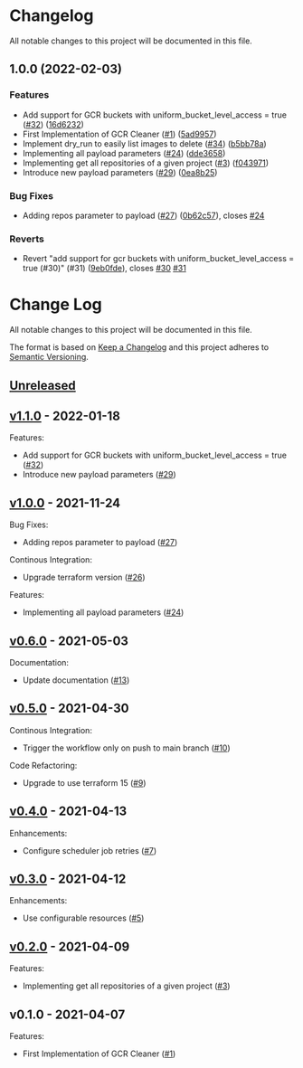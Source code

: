 # Changelog

All notable changes to this project will be documented in this file.

## 1.0.0 (2022-02-03)


### Features

* Add support for GCR buckets with uniform_bucket_level_access = true ([#32](https://github.com/mirakl/terraform-google-gcr-cleaner/issues/32)) ([16d6232](https://github.com/mirakl/terraform-google-gcr-cleaner/commit/16d6232b71f9a1f3bf38791d589274c7674f7f14))
* First Implementation of GCR Cleaner ([#1](https://github.com/mirakl/terraform-google-gcr-cleaner/issues/1)) ([5ad9957](https://github.com/mirakl/terraform-google-gcr-cleaner/commit/5ad9957e2acc59ed824848ad2fc5c17c4b5e86c7))
* Implement dry_run to easily list images to delete ([#34](https://github.com/mirakl/terraform-google-gcr-cleaner/issues/34)) ([b5bb78a](https://github.com/mirakl/terraform-google-gcr-cleaner/commit/b5bb78a813d273a3d2bcfefd2a062e0d1f83157c))
* Implementing all payload parameters ([#24](https://github.com/mirakl/terraform-google-gcr-cleaner/issues/24)) ([dde3658](https://github.com/mirakl/terraform-google-gcr-cleaner/commit/dde36588108e7636dded10cedda97cac35d13618))
* Implementing get all repositories of a given project ([#3](https://github.com/mirakl/terraform-google-gcr-cleaner/issues/3)) ([f043971](https://github.com/mirakl/terraform-google-gcr-cleaner/commit/f0439719eae592fdba2812652449890dcc547ab7))
* Introduce new payload parameters ([#29](https://github.com/mirakl/terraform-google-gcr-cleaner/issues/29)) ([0ea8b25](https://github.com/mirakl/terraform-google-gcr-cleaner/commit/0ea8b25761502e6d82606cb3c7defb8437b09667))


### Bug Fixes

* Adding repos parameter to payload ([#27](https://github.com/mirakl/terraform-google-gcr-cleaner/issues/27)) ([0b62c57](https://github.com/mirakl/terraform-google-gcr-cleaner/commit/0b62c57161feec5fee91b0d38b75fd47fb9873f7)), closes [#24](https://github.com/mirakl/terraform-google-gcr-cleaner/issues/24)


### Reverts

* Revert "add support for gcr buckets with uniform_bucket_level_access = true (#30)" (#31) ([9eb0fde](https://github.com/mirakl/terraform-google-gcr-cleaner/commit/9eb0fded8425455e60b9d25c5f70f75cc704ccd7)), closes [#30](https://github.com/mirakl/terraform-google-gcr-cleaner/issues/30) [#31](https://github.com/mirakl/terraform-google-gcr-cleaner/issues/31)

# Change Log

All notable changes to this project will be documented in this file.

The format is based on [Keep a Changelog](http://keepachangelog.com/) and this
project adheres to [Semantic Versioning](http://semver.org/).

<a name="unreleased"></a>
## [Unreleased]



<a name="v1.1.0"></a>
## [v1.1.0] - 2022-01-18
Features:
- Add support for GCR buckets with uniform_bucket_level_access = true ([#32](https://github.com/mirakl/terraform-gcr-cleaner/issues/32))
- Introduce new payload parameters ([#29](https://github.com/mirakl/terraform-gcr-cleaner/issues/29))


<a name="v1.0.0"></a>
## [v1.0.0] - 2021-11-24
Bug Fixes:
- Adding repos parameter to payload ([#27](https://github.com/mirakl/terraform-gcr-cleaner/issues/27))

Continous Integration:
- Upgrade terraform version ([#26](https://github.com/mirakl/terraform-gcr-cleaner/issues/26))

Features:
- Implementing all payload parameters ([#24](https://github.com/mirakl/terraform-gcr-cleaner/issues/24))


<a name="v0.6.0"></a>
## [v0.6.0] - 2021-05-03
Documentation:
- Update documentation ([#13](https://github.com/mirakl/terraform-gcr-cleaner/issues/13))


<a name="v0.5.0"></a>
## [v0.5.0] - 2021-04-30
Continous Integration:
- Trigger the workflow only on push to main branch ([#10](https://github.com/mirakl/terraform-gcr-cleaner/issues/10))

Code Refactoring:
- Upgrade to use terraform 15 ([#9](https://github.com/mirakl/terraform-gcr-cleaner/issues/9))


<a name="v0.4.0"></a>
## [v0.4.0] - 2021-04-13
Enhancements:
- Configure scheduler job retries ([#7](https://github.com/mirakl/terraform-gcr-cleaner/issues/7))


<a name="v0.3.0"></a>
## [v0.3.0] - 2021-04-12
Enhancements:
- Use configurable resources ([#5](https://github.com/mirakl/terraform-gcr-cleaner/issues/5))


<a name="v0.2.0"></a>
## [v0.2.0] - 2021-04-09
Features:
- Implementing get all repositories of a given project ([#3](https://github.com/mirakl/terraform-gcr-cleaner/issues/3))


<a name="v0.1.0"></a>
## v0.1.0 - 2021-04-07
Features:
- First Implementation of GCR Cleaner ([#1](https://github.com/mirakl/terraform-gcr-cleaner/issues/1))


[Unreleased]: https://github.com/mirakl/terraform-gcr-cleaner/compare/v1.1.0...HEAD
[v1.1.0]: https://github.com/mirakl/terraform-gcr-cleaner/compare/v1.0.0...v1.1.0
[v1.0.0]: https://github.com/mirakl/terraform-gcr-cleaner/compare/v0.6.0...v1.0.0
[v0.6.0]: https://github.com/mirakl/terraform-gcr-cleaner/compare/v0.5.0...v0.6.0
[v0.5.0]: https://github.com/mirakl/terraform-gcr-cleaner/compare/v0.4.0...v0.5.0
[v0.4.0]: https://github.com/mirakl/terraform-gcr-cleaner/compare/v0.3.0...v0.4.0
[v0.3.0]: https://github.com/mirakl/terraform-gcr-cleaner/compare/v0.2.0...v0.3.0
[v0.2.0]: https://github.com/mirakl/terraform-gcr-cleaner/compare/v0.1.0...v0.2.0
